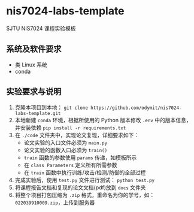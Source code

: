 # nis7024-labs-template
SJTU NIS7024 课程实验模板
## 系统及软件要求
- 类 Linux 系统
- conda
## 实验要求与说明
1. 克隆本项目到本地：
`git clone https://github.com/odymit/nis7024-labs-template.git`
2. 本地新建 `conda` 环境，根据所使用的 Python 版本修改 `.env` 中的版本信息，并安装依赖 `pip install -r requirements.txt`
3. 在 `./code` 文件夹中，实现论文复现，详细要求如下：  
    - 论文实验的入口文件必须为 `main.py`
    - 论文实验的函数入口必须为 `train()`
    - `train` 函数的参数使用 `params` 传递，如模板所示
    - 在 `class Parameters` 定义所有所需参数
    - 在 `train` 函数中执行训练/攻击/检测/防御的全部过程
4. 完成实验后，使用 `test.py` 文件进行测试： `python test.py`
5. 将课程报告文档和复现的论文文档(pdf)放到 `docs` 文件夹 
6. 将整个项目打包压缩为 `.zip` 格式，重命名为你的学号，如： `022039910009.zip`，上传到服务器